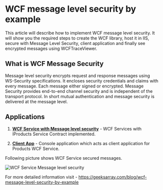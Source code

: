 # WCF message level security by example
This article will describe how to implement WCF message level security. It will show you the required steps to create the WCF library, host it in IIS, secure with Message Level Security, client application and finally see encrypted messages using WCFTraceViewer.

## What is WCF Message Security
Message level security encrypts request and response messages using WS-Security specifications. It encloses security credentials and claims with every message. Each message either signed or encrypted. Message Security provides end-to-end channel security and is independent of the transport protocol. In short mutual authentication and message security is delivered at the message level.

## Applications

1. **[WCF Service with Message level security](https://github.com/geeksarray/wcf-message-level-security-by-example/tree/master/NorthwindMessageSecurity/NorthwindServices)** - WCF Services with IProducts Service Contract implemented.

1. **[Client App](https://github.com/geeksarray/wcf-message-level-security-by-example/tree/master/NorthwindMessageSecurity/NorthwindApp)** - Console application which acts as client application for Products WCF Service.


Following picture shows WCF Service secured messages.

![WCF Service Message level security](https://geeksarray.com/images/blog/NorthwindTrace.png)

For more detailed information visit - https://geeksarray.com/blog/wcf-message-level-security-by-example
